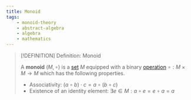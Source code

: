 ```yaml
---
title: Monoid
tags:
    - monoid-theory
    - abstract-algebra
    - algebra
    - mathematics
---
```


>[!DEFINITION] Definition: Monoid
>
>A **monoid** $(M, \circ)$ is a [set](../Set%20Theory/Sets.md) $M$ equipped with a binary [operation](../Analysis/Functions/index.md) $\circ: M \times M \to M$ which has the following properties.
>- Associativity: $(a \circ b) \cdot c = a \circ (b \circ c)$
>- Existence of an identity element: $\exists e \in M: a \circ e = e \circ a = a$
>